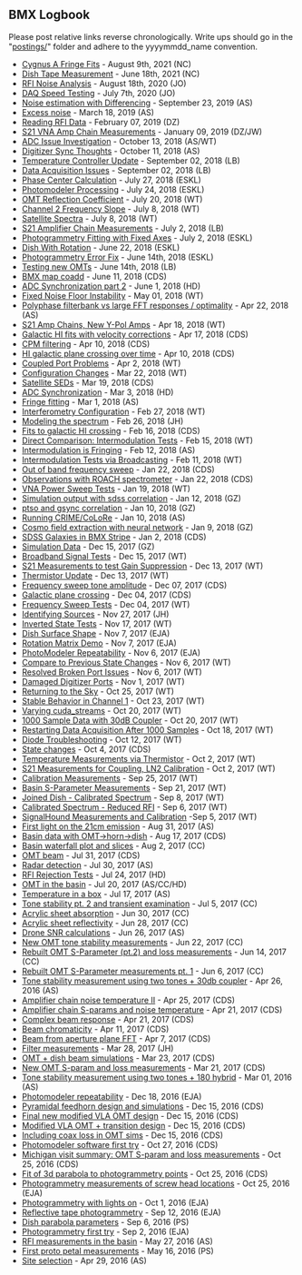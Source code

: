 ## BMX Logbook

Please post relative links reverse chronologically. Write ups should go in the
"[postings/](postings/)" folder and adhere to the yyyymmdd_name convention.

* [Cygnus A Fringe Fits](postings/20210809_Cygnus_A_Fringe_Fit/index.md) - August 9th, 2021 (NC)
* [Dish Tape Measurement](postings/20210618_Dish_Tape_Measurement/index.md) - June 18th, 2021 (NC)
* [RFI Noise Analysis](postings/20200818_RFI_noise_analysis/index.md) - August 18th, 2020 (JO)
* [DAQ Speed Testing](postings/20200707_daq_speed_testing/index.md) - July 7th, 2020 (JO)
* [Noise estimation with Differencing](postings/20190923_Differencing/index.md) - September 23, 2019 (AS)
* [Excess noise](postings/20190318_ExcessNoise/index.md) - March 18, 2019 (AS)
* [Reading RFI Data](postings/20190207_Reading_RFI/index.md) - February 07, 2019 (DZ)
* [S21 VNA Amp Chain Measurements](postings/20190109_S21_Amp_Meas/index.md) - January 09, 2019 (DZ/JW)
* [ADC Issue Investigation](postings/20181013_DAQ_CH2_Freq/index.md) - October 13, 2018 (AS/WT)
* [Digitizer Sync Thoughts](postings/20181011_Digisync/index.md) - October 11, 2018 (AS)
* [Temperature Controller Update](postings/20180902_temp_controller_update/index.md) - September 02, 2018 (LB)
* [Data Acquisition Issues](postings/20180902_Interleaving_DAQ/index.md) - September 02, 2018 (LB)
* [Phase Center Calculation](postings/20180727_Phase_Center_Calculation/index.md) - July 27, 2018 (ESKL)
* [Photomodeler Processing](postings/20180724_Photomodeler_Processing/index.md) - July 24, 2018 (ESKL)
* [OMT Reflection Coefficient](postings/20180720_OMT_Reflectivity/index.md) - July 20, 2018 (WT) 
* [Channel 2 Frequency Slope](postings/20180708_Chan2_High_Freq/index.md) - July 8, 2018 (WT)
* [Satellite Spectra](postings/20180708_Satellite_Spectra/index.md) - July 8, 2018 (WT)
* [S21 Amplifier Chain Measurements](postings/20180702_amp_chain_S21/index.md) - July 2, 2018 (LB)
* [Photogrammetry Fitting with Fixed Axes](postings/20180702_Photogrammetry_Fitting_Fixed_Axes/index.md) - July 2, 2018 (ESKL)
* [Dish With Rotation](postings/20180622_Dish_With_Rotation/index.md) - June 22, 2018 (ESKL)
* [Photogrammetry Error Fix](postings/20180614_Photogrammetry_Error_Fix/index.md) - June 14th, 2018 (ESKL)
* [Testing new OMTs](postings/20180614_OMT_S11_Measurements/index.md) - June 14th, 2018 (LB)
* [BMX map coadd](postings/20180611_maps_pager/index.md) - June 11, 2018 (CDS)
* [ADC Synchronization part 2](postings/20180601_ADC_Synchronization_Part_2/index.md) - June 1, 2018 (HD)
* [Fixed Noise Floor Instability](postings/20180501_Noise_Temperature_Debugging/index.md) - May 01, 2018 (WT)
* [Polyphase filterbank vs large FFT responses / optimality](postings/20180422_PFBtheory/index.md) - Apr 22, 2018 (AS)
* [S21 Amp Chains, New Y-Pol Amps](postings/20180410_New_Amps_S21/index.md) - Apr 18, 2018 (WT)
* [Galactic HI fits with velocity corrections](postings/20180417_hifits/index.md) - Apr 17, 2018 (CDS)
* [CPM filtering](postings/20180410_cpm/index.md) - Apr 10, 2018 (CDS)
* [HI galactic plane crossing over time](postings/20180410_galcrossevol/index.md) - Apr 10, 2018 (CDS)
* [Coupled Port Problems](postings/20180330_Coupled_Port_Issues/index.md) - Apr 2, 2018 (WT)
* [Configuration Changes](postings/20180320_Amplification_Hardware_Updates/index.md) - Mar 22, 2018 (WT)
* [Satellite SEDs](postings/20180319_satsed/index.md) - Mar 19, 2018 (CDS)
* [ADC Synchronization](postings/20180303_ADC_Synchronization/index.md) - Mar 3, 2018 (HD)
* [Fringe fitting](postings/20180301_fringefit/index.md) - Mar 1, 2018 (AS)
* [Interferometry Configuration](postings/20180227_Interferometry/index.md) - Feb 27, 2018 (WT)
* [Modeling the spectrum](postings/20180226_Spectrometer_Modeling/index.md) - Feb 26, 2018 (JH)
* [Fits to galactic HI crossing](postings/20180216_hifit/index.md) - Feb 16, 2018 (CDS)
* [Direct Comparison: Intermodulation Tests](postings/20180215_Direct_Comp_Sweeps/index.md) - Feb 15, 2018 (WT)
* [Intermodulation is Fringing](postings/20180212_IMFringing/index.md) - Feb 12, 2018 (AS)
* [Intermodulation Tests via Broadcasting](postings/20180210_Intermodulation_Hunting/index.md) - Feb 11, 2018 (WT)
* [Out of band frequency sweep](postings/20180124_outofband_freqsweep/index.md) - Jan 22, 2018 (CDS)
* [Observations with ROACH spectrometer](postings/20180122_roach_observations/index.md) - Jan 22, 2018 (CDS)
* [VNA Power Sweep Tests](postings/20180119_PowerSweeps/index.md) - Jan 19, 2018 (WT)
* [Simulation output with sdss correlation](postings/20180112_simulation_sdss_correlation/index.md) - Jan 12, 2018 (GZ)
* [ptso and gsync correlation](postings/20180110_ptso_gsync_correlation/index.md) - Jan 10, 2018 (GZ)
* [Running CRIME/CoLoRe](postings/20180110_CrimeColore/index.md) - Jan 10, 2018 (AS)
* [Cosmo field extraction with neural network](postings/20180109_Simulation_Neural_Network/index.md) - Jan 9, 2018 (GZ)
* [SDSS Galaxies in BMX Stripe](postings/20180102_SDSS_galaxies/index.md) - Jan 2, 2018 (CDS)
* [Simulation Data](postings/20171215_simulation/index.md) - Dec 15, 2017 (GZ)
* [Broadband Signal Tests](postings/20171215_Yagi_Diode/index.md) - Dec 15, 2017 (WT)
* [S21 Measurements to test Gain Suppression](postings/20171213_Coupler_VNA/index.md) - Dec 13, 2017 (WT)
* [Thermistor Update](postings/20171213_Thermistor_Update/index.md) - Dec 13, 2017 (WT)
* [Frequency sweep tone amplitude](postings/20171207_tone_amplitude/index.md) - Dec 07, 2017 (CDS)
* [Galactic plane crossing](postings/20171204_galplane_crossing/index.md) - Dec 04, 2017 (CDS)
* [Frequency Sweep Tests](postings/20171204_FreqSweep/index.md) - Dec 04, 2017 (WT)
* [Identifying Sources](postings/20171127_Identifying_Sources/index.md) - Nov 27, 2017 (JH)
* [Inverted State Tests](postings/20171117_InvertedStateTests/index.md) - Nov 17, 2017 (WT)
* [Dish Surface Shape](postings/20171107_dish_surface_shape/index.md) - Nov 7, 2017 (EJA)
* [Rotation Matrix Demo](postings/20171107_rotation_matrix_demo/index.md) - Nov 7, 2017 (EJA)
* [PhotoModeler Repeatability](postings/20171106_photomodeler_repeatability/index.md) - Nov 6, 2017 (EJA)
* [Compare to Previous State Changes](postings/20171106_ExamineInversion/index.md) - Nov 6, 2017 (WT)
* [Resolved Broken Port Issues](postings/20171106_ResolvedPortIssues/index.md) - Nov 6, 2017 (WT)
* [Damaged Digitizer Ports](postings/20171101_DamagedPorts/index.md) - Nov 1, 2017 (WT)
* [Returning to the Sky](postings/20171025_SkyWithDiode/index.md) - Oct 25, 2017 (WT)
* [Stable Behavior in Channel 1](postings/20171023_InvertChannels/index.md) - Oct 23, 2017 (WT)
* [Varying cuda_streams](postings/20171020_CudaStreams/index.md) - Oct 20, 2017 (WT)
* [1000 Sample Data with 30dB Coupler](postings/20171020_1000_Sample_TermCoupler/index.md) - Oct 20, 2017 (WT)
* [Restarting Data Acquisition After 1000 Samples](postings/20171018_1000_Sample_Data/index.md) - Oct 18, 2017 (WT)
* [Diode Troubleshooting](postings/20171012_DiodeTest/index.md) - Oct 12, 2017 (WT)
* [State changes](postings/20171004_state_changes/index.md) - Oct 4, 2017 (CDS)
* [Temperature Measurements via Thermistor](postings/20171002_Thermistor/index.md) - Oct 2, 2017 (WT)
* [S21 Measurements for Coupling, LN2 Calibration](postings/20171002_VNA/index.md) - Oct 2, 2017 (WT)
* [Calibration Measurements](postings/20170922_Calibration/index.md) - Sep 25, 2017 (WT)
* [Basin S-Parameter Measurements](postings/20170915_S-Parameter_Measurements/index.md) - Sep 21, 2017 (WT)
* [Joined Dish - Calibrated Spectrum](postings/20170908_Joined_Dish_Spectrum/index.md) - Sep 8, 2017 (WT)
* [Calibrated Spectrum - Reduced RFI](postings/20170906_sans_RFI_calibrated_spectrum/index.md) - Sep 6, 2017 (WT)
* [SignalHound Measurements and Calibration](postings/20170905_calibrated_spectra_and_signalhound/draft.md) -Sep 5, 2017 (WT)
* [First light on the 21cm emission](postings/20170831_FirstGalaxy/index.md) - Aug 31, 2017 (AS)
* [Basin data with OMT->horn->dish](postings/20170817_basindata/index.md) - Aug 17, 2017 (CDS)
* [Basin waterfall plot and slices](postings/20170802_C_Basin/index.md) - Aug 2, 2017 (CC)
* [OMT beam](postings/20170731_OMT_beam/index.md) - Jul 31, 2017 (CDS)
* [Radar detection](postings/20170730_Radar/index.md) - Jul 30, 2017 (AS)
* [RFI Rejection Tests](postings/20170724_RFI_Rejection_Tests/index.md) - Jul 24, 2017 (HD)
* [OMT in the basin](postings/20170720_OMT_in_basin/index.md) - Jul 20, 2017 (AS/CC/HD)
* [Temperature in a box](postings/20170717_tempbox/index.md) - Jul 17, 2017 (AS)
* [Tone stability pt. 2 and transient examination](postings/20170705_tonestab/index.md) - Jul 5, 2017 (CC)
* [Acrylic sheet absorption](postings/20170630_acrylic_absorption/index.md) - Jun 30, 2017 (CC)
* [Acrylic sheet reflectivity](postings/20170628_Acrylic/index.md) - Jun 28, 2017 (CC)
* [Drone SNR calculations](postings/20170626_DroneSNR/index.pdf) - Jun 26, 2017 (AS)
* [New OMT tone stability measurements](postings/20170622_ToneStability_and_Acrylic/index.md) - Jun 22, 2017 (CC)
* [Rebuilt OMT S-Parameter (pt.2) and loss measurements](postings/20170614_OMT_S12Loss/index.md) - Jun 14, 2017 (CC)
* [Rebuilt OMT S-Parameter measurements pt. 1](postings/20170612_Repaired_OMT/index.md) - Jun 6, 2017 (CC)
* [Tone stability measurement using two tones + 30db coupler](postings/20170426_tone_stability2/index.md) - Apr 26, 2016 (AS)
* [Amplifier chain noise temperature II](postings/20170425_noise_temp/index.md) - Apr 25, 2017 (CDS)
* [Amplifier chain S-params and noise temperature](postings/20170421_amp_chain/index.md) - Apr 21, 2017 (CDS)
* [Complex beam response](postings/20170420_complex_gain/index.md) - Apr 21, 2017 (CDS)
* [Beam chromaticity](postings/20170411_beam_chrom/index.md) - Apr 11, 2017 (CDS)
* [Beam from aperture plane FFT](postings/20170407_beam_fft/index.md) - Apr 7, 2017 (CDS)
* [Filter measurements](postings/20170327_LorchFilterMeasurements/index.md) - Mar 28, 2017 (JH)
* [OMT + dish beam simulations](postings/20170323_beam_sims/index.md) - Mar 23, 2017 (CDS)
* [New OMT S-param and loss measurements](postings/20170321_new_omt/index.md) - Mar 21, 2017 (CDS)
* [Tone stability measurement using two tones + 180 hybrid](postings/20170301_tone_stability/index.md) - Mar 01, 2016 (AS)
* [Photomodeler repeatability](postings/20161218_photomodeler_repeatability.md) - Dec 18, 2016 (EJA)
* [Pyramidal feedhorn design and simulations](postings/20161215_feedhorn_sims.md) - Dec 15, 2016 (CDS)
* [Final new modified VLA OMT design](postings/20161215_final_OMT_design.md) - Dec 15, 2016 (CDS)
* [Modified VLA OMT + transition design](postings/20161215_VLA_OMT_sims.md) - Dec 15, 2016 (CDS)
* [Including coax loss in OMT sims](postings/20161215_OMT_sims_incl_loss.md) - Dec 15, 2016 (CDS)
* [Photomodeler software first try](postings/20161027_photomodeler_firstresults.md) - Oct 27, 2016 (CDS)
* [Michigan visit summary: OMT S-param and loss measurements](postings/20161025_OMT_measurements.md) - Oct 25, 2016 (CDS)
* [Fit of 3d parabola to photogrammetry points](postings/20161025_phogrammetry_fit.md) - Oct 25, 2016 (CDS)
* [Photogrammetry measurements of screw head locations](postings/20161025_dish_screw_locations.md) - Oct 25, 2016 (EJA)
* [Photogrammetry with lights on](postings/20161001_photogrammetry_lightson.md) - Oct 1, 2016 (EJA)
* [Reflective tape photogrammetry](postings/20160912_photogrammetry.md) - Sep 12, 2016 (EJA)
* [Dish parabola parameters](postings/20160906_dish_parab_params.md) - Sep 6, 2016 (PS)
* [Photogrammetry first try](postings/20160902_photogram_firsttry.md) - Sep 2, 2016 (EJA)
* [RFI measurements in the basin](postings/20160527_RFI_in_basin.md) - May 27, 2016 (AS)
* [First proto petal measurements](postings/20160516_first_protopetal.md) - May 16, 2016 (PS)
* [Site selection](postings/20160429_site_selection.md) - Apr 29, 2016 (AS)
